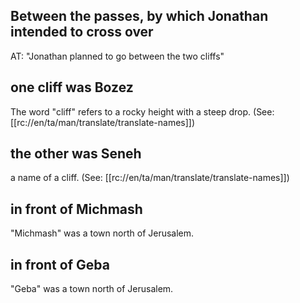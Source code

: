 ## Between the passes, by which Jonathan intended to cross over ##

AT: "Jonathan planned to go between the two cliffs"

## one cliff was Bozez ##

The word "cliff" refers to a rocky height with a steep drop. (See: [[rc://en/ta/man/translate/translate-names]])

## the other was Seneh ##

a name of a cliff. (See: [[rc://en/ta/man/translate/translate-names]])

## in front of Michmash ##

"Michmash" was a town north of Jerusalem.

## in front of Geba ##

"Geba" was a town north of Jerusalem.